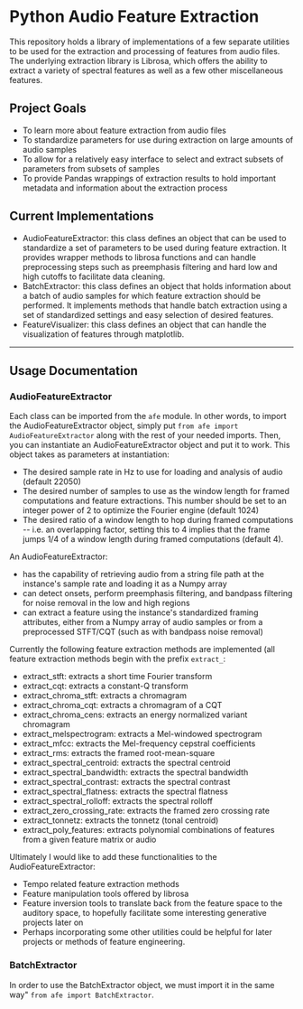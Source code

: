 # Python Audio Feature Extraction
This repository holds a library of implementations of a few separate utilities to be used for the extraction and processing of features from audio files. The underlying extraction library is Librosa, which offers the ability to extract a variety of spectral features as well as a few other miscellaneous features.

## Project Goals
- To learn more about feature extraction from audio files
- To standardize parameters for use during extraction on large amounts of audio samples
- To allow for a relatively easy interface to select and extract subsets of parameters from subsets of samples
- To provide Pandas wrappings of extraction results to hold important metadata and information about the extraction process

## Current Implementations
- AudioFeatureExtractor: this class defines an object that can be used to standardize a set of parameters to be used during feature extraction. It provides wrapper methods to librosa functions and can handle preprocessing steps such as preemphasis filtering and hard low and high cutoffs to facilitate data cleaning.
- BatchExtractor: this class defines an object that holds information about a batch of audio samples for which feature extraction should be performed. It implements methods that handle batch extraction using a set of standardized settings and easy selection of desired features.
- FeatureVisualizer: this class defines an object that can handle the visualization of features through matplotlib.
----

## Usage Documentation
### AudioFeatureExtractor
Each class can be imported from the `afe` module. In other words, to import the AudioFeatureExtractor object, simply put `from afe import AudioFeatureExtractor` along with the rest of your needed imports. Then, you can instantiate an AudioFeatureExtractor object and put it to work. This object takes as parameters at instantiation:
- The desired sample rate in Hz to use for loading and analysis of audio (default 22050)
- The desired number of samples to use as the window length for framed computations and feature extractions. This number should be set to an integer power of 2 to optimize the Fourier engine (default 1024)
- The desired ratio of a window length to hop during framed computations -- i.e. an overlapping factor, setting this to 4 implies that the frame jumps 1/4 of a window length during framed computations (default 4).

An AudioFeatureExtractor:
- has the capability of retrieving audio from a string file path at the instance's sample rate and loading it as a Numpy array
- can detect onsets, perform preemphasis filtering, and bandpass filtering for noise removal in the low and high regions
- can extract a feature using the instance's standardized framing attributes, either from a Numpy array of audio samples or from a preprocessed STFT/CQT (such as with bandpass noise removal)

Currently the following feature extraction methods are implemented (all feature extraction methods begin with the prefix `extract_`:
- extract_stft: extracts a short time Fourier transform
- extract_cqt: extracts a constant-Q transform
- extract_chroma_stft: extracts a chromagram
- extract_chroma_cqt: extracts a chromagram of a CQT
- extract_chroma_cens: extracts an energy normalized variant chromagram
- extract_melspectrogram: extracts a Mel-windowed spectrogram
- extract_mfcc: extracts the Mel-frequency cepstral coefficients
- extract_rms: extracts the framed root-mean-square
- extract_spectral_centroid: extracts the spectral centroid
- extract_spectral_bandwidth: extracts the spectral bandwidth
- extract_spectral_contrast: extracts the spectral contrast
- extract_spectral_flatness: extracts the spectral flatness
- extract_spectral_rolloff: extracts the spectral rolloff
- extract_zero_crossing_rate: extracts the framed zero crossing rate
- extract_tonnetz: extracts the tonnetz (tonal centroid)
- extract_poly_features: extracts polynomial combinations of features from a given feature matrix or audio


Ultimately I would like to add these functionalities to the AudioFeatureExtractor:
- Tempo related feature extraction methods
- Feature manipulation tools offered by librosa
- Feature inversion tools to translate back from the feature space to the auditory space, to hopefully facilitate some interesting generative projects later on
- Perhaps incorporating some other utilities could be helpful for later projects or methods of feature engineering.

### BatchExtractor
In order to use the BatchExtractor object, we must import it in the same way" `from afe import BatchExtractor`. 